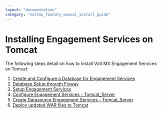 ```yaml
---
layout: "documentation"
category: "voltmx_foundry_manual_install_guide"
---
```

                            

Installing Engagement Services on Tomcat
========================================

The following steps detail on how to install Volt MX Engagement Services on Tomcat:

1.  [Create and Configure a Database for Engagement Services](../DBEngagement.html)
2.  [Database Setup through Flyway](DB_Setup_VMS_Flyway.html)
3.  [Setup Engagement Services](Setup_VPNS.html)
4.  [Configure Engagement Services - Tomcat\_Server](Configure_Tomcat_Server_VPNS.html)
5.  [Create Datasource Engagement Services - Tomcat\_Server](Configure_Tomcat_Server_VPNS.html#database)
6.  [Deploy updated WAR files to Tomcat](Configure_Tomcat_Server_VPNS.html#deploy-engagement-services)
